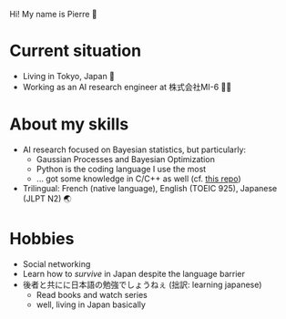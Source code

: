 Hi! My name is Pierre 👋

# Current situation

- Living in Tokyo, Japan 🗾 
- Working as an AI research engineer at 株式会社MI-6 👨‍💻

# About my skills 

- AI research focused on Bayesian statistics, but particularly:
  - Gaussian Processes and Bayesian Optimization
  - Python is the coding language I use the most
  - ... got some knowledge in C/C++ as well (cf. [this repo](https://github.com/pjpollot/game_of_life))
- Trilingual: French (native language), English (TOEIC 925), Japanese (JLPT N2) 🌏

# Hobbies 

- Social networking
- Learn how to *survive* in Japan despite the language barrier
- 後者と共にに日本語の勉強でしょうねぇ (拙訳: learning japanese)
  - Read books and watch series
  - well, living in Japan basically
